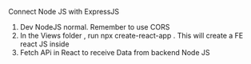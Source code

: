 Connect Node JS with ExpressJS

1. Dev NodeJS normal. Remember to use CORS
2. In the Views folder , run npx create-react-app .
This will create a FE react JS inside
3. Fetch APi in React to receive Data from backend Node JS